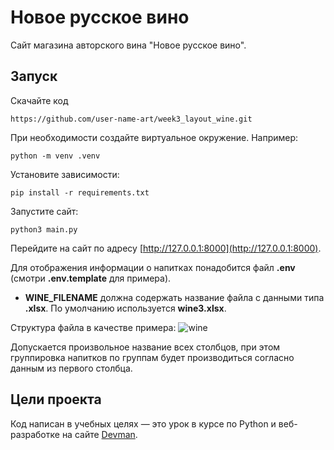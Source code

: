 # Новое русское вино

Сайт магазина авторского вина "Новое русское вино".

## Запуск

Скачайте код
```
https://github.com/user-name-art/week3_layout_wine.git
```
При необходимости создайте виртуальное окружение. Например: 
```
python -m venv .venv
``` 
Установите зависимости:
```
pip install -r requirements.txt
``` 
Запустите сайт:
```
python3 main.py
```
Перейдите на сайт по адресу [http://127.0.0.1:8000](http://127.0.0.1:8000).

Для отображения информации о напитках понадобится файл **.env** (смотри **.env.template** для примера). 
* **WINE_FILENAME** должна содержать название файла с данными типа **.xlsx**. По умолчанию используется **wine3.xlsx**.
  
Структура файла в качестве примера:
![wine](https://github.com/user-name-art/week3_layout_wine/assets/112713337/01532806-7aa0-42b4-9891-8e4b23c6875b)

Допускается произвольное название всех столбцов, при этом группировка напитков по группам будет производиться согласно данным из первого столбца.

## Цели проекта

Код написан в учебных целях — это урок в курсе по Python и веб-разработке на сайте [Devman](https://dvmn.org).
